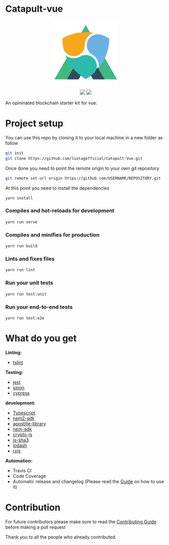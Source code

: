 # Catapult-vue
<p align="center">
  <img alt="Logo" src="./src/assets/logo.png" height="200" />
  <p align="center">
    <a href="https://travis-ci.org/luxtagofficial/Catapult-Vue"><img src="https://travis-ci.org/luxtagofficial/Catapult-Vue.svg?branch=master"></a>
    <a href="https://codecov.io/gh/luxtagofficial/Catapult-Vue">
    <img src="https://codecov.io/gh/luxtagofficial/Catapult-Vue/branch/master/graph/badge.svg" />
    </a>
  </p>
</p>

An opininated blockchain starter kit for vue.

# Project setup
You can use this repo by cloning it to your local machine in a new folder as follow
```bash
git init
git clone https://github.com/luxtagofficial/Catapult-Vue.git
```
Once done you need to point the remote origin to your own git repository
```bash
git remote set-url origin https://github.com/USERNAME/REPOSITORY.git
```
At this point you need to install the dependencies
```
yarn install
```

### Compiles and hot-reloads for development
```
yarn run serve
```

### Compiles and minifies for production
```
yarn run build
```

### Lints and fixes files
```
yarn run lint
```

### Run your unit tests
```
yarn run test:unit
```

### Run your end-to-end tests
```
yarn run test:e2e
```

# What do you get
**Linting:**
- [tslint](https://github.com/palantir/tslint)

**Testing:**
- [jest](https://github.com/facebook/jest) 
- [sinon](https://github.com/sinonjs/sinon)
- [cypress](https://github.com/cypress-io/cypress)

**development:**
- [Typescript](https://github.com/Microsoft/TypeScript)
- [nem2-sdk](https://github.com/nemtech/nem2-sdk-typescript-javascript)
- [apostille-library](https://github.com/luxtagofficial/Apostille-library)
- [nem-sdk](https://github.com/QuantumMechanics/NEM-sdk)
- [crypto-js](https://github.com/brix/crypto-js)
- [js-sha3](https://github.com/emn178/js-sha3)
- [lodash](https://github.com/lodash/lodash)
- [rxjs](https://github.com/ReactiveX/rxjs)

**Automation:**
- Travis CI
- Code Coverage
- Automatic release and changelog (Please read the [Guide](./.github/GUIDE.md) on how to use it)

# Contribution
For future contributors please make sure to read the [Contributing Guide](./.github/GUIDE.md) before making a pull request

Thank you to all the people who already contributed.


